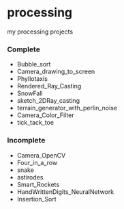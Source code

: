 # processing
my processing projects

<h3>Complete</h3>
<ul>
  <li class=complete>Bubble_sort</li>
  <li class=complete>Camera_drawing_to_screen</li>
  <li class=complete>Phyllotaxis</li>
  <li class=complete>Rendered_Ray_Casting</li>
  <li class=complete>SnowFall</li>
  <li class=complete>sketch_2DRay_casting</li>
  <li class=complete>terrain_generator_with_perlin_noise</li>
  <li class=Complete>Camera_Color_Filter</li>
  <li class=complete>tick_tack_toe</li>
</ul>
<h3>Incomplete</h3>
<ul>
  <li class=incomplete>Camera_OpenCV</li>
  <li class=incomplete>Four_in_a_row</li>
  <li class=incomplete>snake</li>
  <li class=incomplete>astirodes</li>
  <li class=incomplete>Smart_Rockets</li>
  <li class=incomplete>HandWrittenDigits_NeuralNetwork</li>
  <li class=incomplete>Insertion_Sort</li>
</ul>
